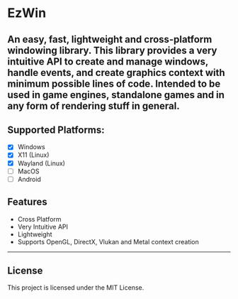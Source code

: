 # EzWin

An easy, fast, lightweight and cross-platform windowing library. This library provides a very intuitive API to create and manage windows, handle events, and create graphics context with minimum possible lines of code. Intended to be used in game engines, standalone games and in any form of rendering stuff in general.
---
## Supported Platforms:

- [x] Windows
- [x] X11 (Linux)
- [x] Wayland (Linux)
- [ ] MacOS
- [ ] Android

## Features

- Cross Platform
- Very Intuitive API
- Lightweight
- Supports OpenGL, DirectX, Vlukan and Metal context creation

---

## License

This project is licensed under the MIT License.

